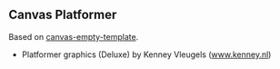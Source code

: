 ## Canvas Platformer

Based on [canvas-empty-template](https://github.com/michaelmo5/canvas-empty-template).

- Platformer graphics (Deluxe) by Kenney Vleugels (www.kenney.nl)